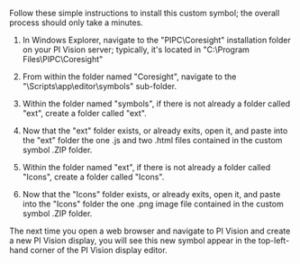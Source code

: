 Follow these simple instructions to install this custom symbol; the overall process should only take a minutes.

1. In Windows Explorer, navigate to the "PIPC\Coresight" installation folder on your PI Vision server; typically, it's located in "C:\Program Files\PIPC\Coresight"

2. From within the folder named "Coresight", navigate to the "\Scripts\app\editor\symbols" sub-folder.  

3. Within the folder named "symbols", if there is not already a folder called "ext", create a folder called "ext".  

4. Now that the "ext" folder exists, or already exits, open it, and paste into the "ext" folder the one .js and two .html files contained in the custom symbol .ZIP folder.

5. Within the folder named "ext", if there is not already a folder called "Icons", create a folder called "Icons".  

6. Now that the "Icons" folder exists, or already exits, open it, and paste into the "Icons" folder the one .png image file contained in the custom symbol .ZIP folder.

The next time you open a web browser and navigate to PI Vision and create a new PI Vision display, you will see this new symbol appear in the top-left-hand corner of the PI Vision display editor.
